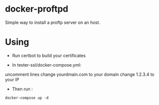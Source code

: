 # docker-proftpd

Simple way to install a proftp server on an host.

# Using

* Run certbot to build your certificates 

* In tester-ssl/docker-compose.yml:

uncomment lines
change yourdmain.com to your domain
change 1.2.3.4 to your IP

* Then run :

``
docker-compose up -d 
``
